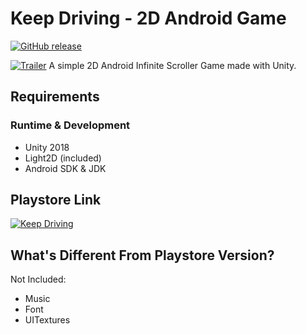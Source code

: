 # Keep Driving - 2D Android Game
[![GitHub release](https://img.shields.io/github/release/rocksdanister/keepdriving.svg)](https://github.com/rocksdanister/KeepDriving/releases)

[![Trailer](https://i.imgur.com/SpvCOsW.png)](https://youtu.be/NnTo1cddtJ0 "demo")
A simple 2D Android Infinite Scroller Game made with Unity.

## Requirements
### Runtime & Development
- Unity 2018
- Light2D (included)
- Android SDK & JDK

## Playstore Link
[![Keep Driving](https://play.google.com/intl/en_us/badges/images/generic/en_badge_web_generic.png)](https://play.google.com/store/apps/details?id=com.Rocksdanister.KeepDriving)

## What's Different From Playstore Version?
Not Included:
- Music
- Font
- UITextures

